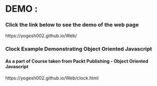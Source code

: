 <h1>DEMO : </h1>
<h3>Click the link below to see the demo of the web page </h3>
https://yogesh002.github.io/Web/

<h3>Clock Example Demonstrating Object Oriented Javascript</h3>
<h4>As a part of Course taken from Packt Publishing - Object Oriented Javascript</h4>
https://yogesh002.github.io/Web/clock.html

